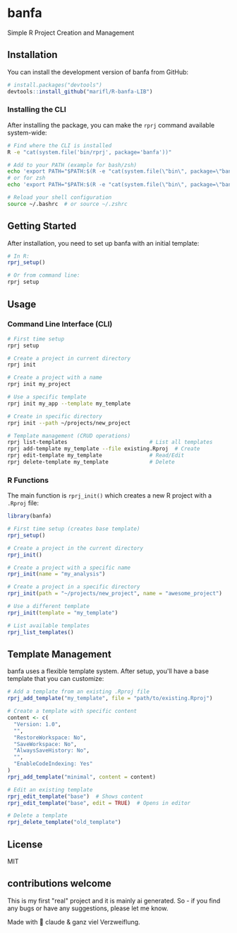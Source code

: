 # banfa

Simple R Project Creation and Management

## Installation

You can install the development version of banfa from GitHub:

```r
# install.packages("devtools")
devtools::install_github("marifl/R-banfa-LIB")
```

### Installing the CLI

After installing the package, you can make the `rprj` command available system-wide:

```bash
# Find where the CLI is installed
R -e "cat(system.file('bin/rprj', package='banfa'))"

# Add to your PATH (example for bash/zsh)
echo 'export PATH="$PATH:$(R -e "cat(system.file(\"bin\", package=\"banfa\"))" -s)"' >> ~/.bashrc
# or for zsh
echo 'export PATH="$PATH:$(R -e "cat(system.file(\"bin\", package=\"banfa\"))" -s)"' >> ~/.zshrc

# Reload your shell configuration
source ~/.bashrc  # or source ~/.zshrc
```

## Getting Started

After installation, you need to set up banfa with an initial template:

```r
# In R:
rprj_setup()

# Or from command line:
rprj setup
```

## Usage

### Command Line Interface (CLI)

```bash
# First time setup
rprj setup

# Create a project in current directory
rprj init

# Create a project with a name
rprj init my_project

# Use a specific template
rprj init my_app --template my_template

# Create in specific directory
rprj init --path ~/projects/new_project

# Template management (CRUD operations)
rprj list-templates                          # List all templates
rprj add-template my_template --file existing.Rproj  # Create
rprj edit-template my_template               # Read/Edit
rprj delete-template my_template             # Delete
```

### R Functions

The main function is `rprj_init()` which creates a new R project with a `.Rproj` file:

```r
library(banfa)

# First time setup (creates base template)
rprj_setup()

# Create a project in the current directory
rprj_init()

# Create a project with a specific name
rprj_init(name = "my_analysis")

# Create a project in a specific directory
rprj_init(path = "~/projects/new_project", name = "awesome_project")

# Use a different template
rprj_init(template = "my_template")

# List available templates
rprj_list_templates()
```

## Template Management

banfa uses a flexible template system. After setup, you'll have a base template that you can customize:

```r
# Add a template from an existing .Rproj file
rprj_add_template("my_template", file = "path/to/existing.Rproj")

# Create a template with specific content
content <- c(
  "Version: 1.0",
  "",
  "RestoreWorkspace: No",
  "SaveWorkspace: No",
  "AlwaysSaveHistory: No",
  "",
  "EnableCodeIndexing: Yes"
)
rprj_add_template("minimal", content = content)

# Edit an existing template
rprj_edit_template("base")  # Shows content
rprj_edit_template("base", edit = TRUE)  # Opens in editor

# Delete a template
rprj_delete_template("old_template")
```

## License

MIT

## contributions welcome

This is my first "real" project and it is mainly ai generated. So - if you find any bugs or have any suggestions, please let me know.

Made with 🤖 claude & ganz viel Verzweiflung.